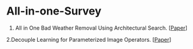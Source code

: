 # All-in-one-Survey


1. All in One Bad Weather Removal Using Architectural Search. [[Paper](https://openaccess.thecvf.com/content_CVPR_2020/papers/Li_All_in_One_Bad_Weather_Removal_Using_Architectural_Search_CVPR_2020_paper.pdf)]


2.Decouple Learning for Parameterized Image Operators. [[Paper](https://openaccess.thecvf.com/content_ECCV_2018/papers/Qingnan_Fan_Learning_to_Learn_ECCV_2018_paper.pdf)]
